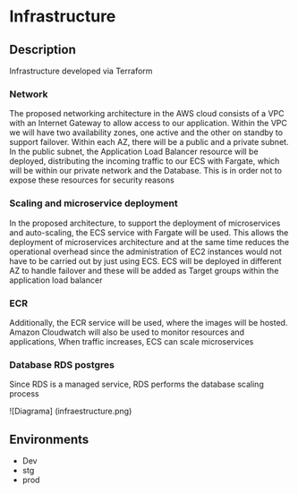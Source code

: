 # Infrastructure

## Description
Infrastructure developed via Terraform

### Network
The proposed networking architecture in the AWS cloud consists of a VPC with an Internet
Gateway to allow access to our application. Within the VPC we will have two availability
zones, one active and the other on standby to support failover.
Within each AZ, there will be a public and a private subnet. In the public subnet, the
Application Load Balancer resource will be deployed, distributing the incoming traffic to our
ECS with Fargate, which will be within our private network and the Database. This is in order
not to expose these resources for security reasons

### Scaling and microservice deployment
In the proposed architecture, to support the deployment of microservices and auto-scaling,
the ECS service with Fargate will be used. This allows the deployment of microservices
architecture and at the same time reduces the operational overhead since the administration
of EC2 instances would not have to be carried out by just using ECS. ECS will be deployed
in different AZ to handle failover and these will be added as Target groups within the
application load balancer

### ECR
Additionally, the ECR service will be used, where the images will be hosted. Amazon
Cloudwatch will also be used to monitor resources and applications, When traffic increases,
ECS can scale microservices

### Database RDS postgres
Since RDS is a managed service, RDS performs the database scaling process

![Diagrama] (infraestructure.png)

## Environments
- Dev
- stg
- prod
